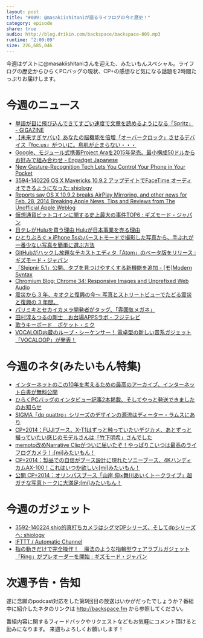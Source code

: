 ```yaml
---
layout: post
title: "#009: @masakiishitaniが語るライフログの今と歴史！"
category: episode
share: true
audio: http://blog.drikin.com/backspace/backspace-009.mp3
runtime: "2:00:09"
size: 226,685,046
---
```


今週はゲストに@masakiishitaniさんを迎えた、みたいもんスペシャル。ライフログの歴史からひらくPCバッグの現状、CP+の感想など気になる話題を2時間たっぷりお届けします。

# 今週のニュース
- <a href="http://gigazine.net/news/20140228-spritz/" title="単語が目に飛び込んできてすごい速度で文章を読めるようになる「Spritz」 - GIGAZINE">単語が目に飛び込んできてすごい速度で文章を読めるようになる「Spritz」 - GIGAZINE</a>
- <a href="http://japan.digitaldj-network.com/articles/26785.html">【未来すぎヤバい】あなたの脳機能を倍増「オーバークロック」させるデバイス『foc.us』がついに。鳥肌が止まらない・・・</a>
- <a href="http://japanese.engadget.com/2014/02/28/google-project-ara-2015-50/" title="Google、モジュール式携帯Project Araを2015年発売。最小構成50ドルからお好みで組み合わせ - Engadget Japanese">Google、モジュール式携帯Project Araを2015年発売。最小構成50ドルからお好みで組み合わせ - Engadget Japanese</a>
- <a href="http://gizmodo.com/new-gesture-recognition-tech-lets-you-control-your-phon-1533373962" title="New Gesture-Recognition Tech Lets You Control Your Phone in Your Pocket">New Gesture-Recognition Tech Lets You Control Your Phone in Your Pocket</a>
- <a href="http://shiology.com/shiology/2014/02/3594-140226-os-.html" title="3594-140226 OS X Mavericks 10.9.2 アップデイトでFaceTime オーディオできるようになった: shiology">3594-140226 OS X Mavericks 10.9.2 アップデイトでFaceTime オーディオできるようになった: shiology</a>
- <a href="http://www.tuaw.com/2014/02/28/reports-say-os-x-10-9-2-breaks-airplay-mirroring-and-other-news/?ncid=rss_truncated" title="Reports say OS X 10.9.2 breaks AirPlay Mirroring, and other news for Feb. 28, 2014  Breaking Apple News, Tips and Reviews from The Unofficial Apple Weblog">Reports say OS X 10.9.2 breaks AirPlay Mirroring, and other news for Feb. 28, 2014  Breaking Apple News, Tips and Reviews from The Unofficial Apple Weblog</a>
- <a href="http://www.gizmodo.jp/a/2014/02/top6.html" title="仮想通貨ビットコインに関する史上最大の事件TOP6 : ギズモード・ジャパン">仮想通貨ビットコインに関する史上最大の事件TOP6 : ギズモード・ジャパン</a>
- <a href="http://www.huffingtonpost.jp/2014/02/27/hulu-nippon-tv_n_4870897.html" title="日テレがHuluを買う理由 Huluが日本事業を売る理由">日テレがHuluを買う理由 Huluが日本事業を売る理由</a>
- <a href="http://hitoriblog.com/?p=23318" title="ひとりぶろぐ » iPhone 5sのバーストモードで撮影した写真から、手ぶれが一番少ない写真を簡単に選ぶ方法">ひとりぶろぐ » iPhone 5sのバーストモードで撮影した写真から、手ぶれが一番少ない写真を簡単に選ぶ方法</a>
- <a href="http://www.gizmodo.jp/a/2014/02/githubatom.html" title="GitHubがハックし放題なテキストエディタ「Atom」のベータ版をリリース : ギズモード・ジャパン">GitHubがハックし放題なテキストエディタ「Atom」のベータ版をリリース : ギズモード・ジャパン</a>
- <a href="http://www.aivy.co.jp/BLOG_TEST/nagasawa/c/2014/02/sleipnir-51.html" title="「Sleipnir 5.1」公開、タブを見つけやすくする新機能を追加 - [モ]Modern Syntax">「Sleipnir 5.1」公開、タブを見つけやすくする新機能を追加 - [モ]Modern Syntax</a>
- <a href="http://blog.chromium.org/2014/02/chrome-34-responsive-images-and_9316.html" title="Chromium Blog: Chrome 34: Responsive Images and Unprefixed Web Audio">Chromium Blog: Chrome 34: Responsive Images and Unprefixed Web Audio</a>
- <a href="http://www.miraikioku.com/exhibit2014.html">震災から 3 年、キオクと復興の今～ 写真とストリートビューでたどる震災と復興の 3 年間。</a>
- <a href="http://k-tai.impress.co.jp/docs/event/mwc2014/20140225_636843.html">パリミキとセカイカメラ開発者がタッグ、「雰囲気メガネ」</a>
- <a href="http://1topi.jp/curator/mazzo/1402/28/471488">田村淳＆つるの剛士　お台場APPSラボ - フジテレビ</a>
- <a href="http://otonanokagaku.net/nsx39/index.html">歌うキーボード　ポケット・ミク</a>
- <a href="http://icon.jp/archives/7206">VOCALOID内蔵のループ・シーケンサー！ 電卓型の新しい音系ガジェット「VOCALOOP」が発表！</a>

# 今週のネタ(みたいもん特集)
- <a href="http://mitaimon.cocolog-nifty.com/blog/2014/02/sandisk128gb.html">インターネットのこの10年を考えるための最高のアーカイブ、インターネット白書が無料公開</a>
- <a href="http://mitaimon.cocolog-nifty.com/blog/2014/02/hirap-howto.html">ひらくPCバッグのインタビュー記事2本掲載、そしてやっと発送できましたのお知らせ</a>
- <a href="http://mitaimon.cocolog-nifty.com/blog/2014/02/sigma_dpquatt-2.html">SIGMA「dp quattro」シリーズのデザインの源流はディーター・ラムスにあり</a>
- <a href="http://mitaimon.cocolog-nifty.com/blog/2014/02/cp2014fujix-t1-.html">CP+2014：FUJIブース、X-T1はずっと触っていたいデジカメ、あとずっと撮っていたい感じのモデルさんは「竹下明希」さんでした</a>
- <a href="http://mitaimon.cocolog-nifty.com/blog/2014/01/narrativeclip.html" title="memoto改めNarrative Clipがついに届いたぞ！やっぱりこいつは最高のライフログカメラ！:[mi]みたいもん！">memoto改めNarrative Clipがついに届いたぞ！やっぱりこいつは最高のライフログカメラ！:[mi]みたいもん！</a>
- <a href="http://mitaimon.cocolog-nifty.com/blog/2014/02/cp2014_02.html" title="CP+2014：製品での自信がブース設計に現れたソニーブース、4KハンディカムAX-100！これはいつか欲しい:[mi]みたいもん！">CP+2014：製品での自信がブース設計に現れたソニーブース、4KハンディカムAX-100！これはいつか欲しい:[mi]みたいもん！</a>
- <a href="http://mitaimon.cocolog-nifty.com/blog/2014/02/photographeraik.html" title="公開 CP+2014：オリンパスブース「山岸 伸×舞川あいくトークライブ」超ガチな写真トークに大満足:[mi]みたいもん！">公開 CP+2014：オリンパスブース「山岸 伸×舞川あいくトークライブ」超ガチな写真トークに大満足:[mi]みたいもん！</a>

# 今週のガジェット
- <a href="http://shiology.com/shiology/2014/02/3592-140224-shi.html" title="3592-140224 shio的真打ちカメラはシグマDPシリーズ、そしてdpシリーズへ: shiology">3592-140224 shio的真打ちカメラはシグマDPシリーズ、そしてdpシリーズへ: shiology</a>
- <a href="https://ifttt.com/automatic" title="IFTTT / Automatic Channel">IFTTT / Automatic Channel</a>
- <a href="http://www.gizmodo.jp/sp/2014/02/ringkickstarter.html" title="指の動きだけで完全操作！　魔法のような指輪型ウェアラブルガジェット「Ring」がプレオーダーを開始 : ギズモード・ジャパン">指の動きだけで完全操作！　魔法のような指輪型ウェアラブルガジェット「Ring」がプレオーダーを開始 : ギズモード・ジャパン</a>

# 次週予告・告知
遂に念願のpodcast対応をした第9回目の放送はいかがだったでしょうか？番組中に紹介したネタのリンクは http://backspace.fm から参照してください。

番組内容に関するフィードバックやリクエストなどもお気軽にコメント頂けると励みになります。
来週もよろしくお願いします！

